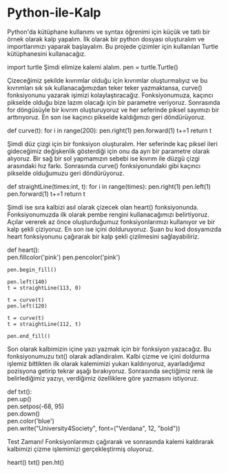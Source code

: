 # Python-ile-Kalp

Python'da kütüphane kullanımı ve syntax öğrenimi için küçük ve tatlı bir örnek olarak kalp yapalım.
İlk olarak bir python dosyası oluşturalım ve importlarımızı yaparak başlayalım. Bu projede çizimler için kullanılan Turtle kütüphanesini kullanacağız. 

import turtle
Şimdi elimize kalemi alalım.
pen = turtle.Turtle()


Çizeceğimiz şekilde kıvrımlar olduğu için kıvrımlar oluşturmalıyız ve bu kıvrımları sık sık kullanacağımızdan teker teker yazmaktansa, curve() fonksiyonunu yazarak işimizi kolaylaştıracağız. Fonksiyonumuza, kaçıncı pikselde olduğu bize lazım olacağı için bir parametre veriyoruz. Sonrasında for döngüsüyle bir kıvrım oluşturuyoruz ve her seferinde piksel sayımızı bir arttırıyoruz. En son ise kaçıncı pikselde kaldığımızı geri döndürüyoruz. 

def curve(t): 
    for i in range(200):
        pen.right(1)
        pen.forward(1)
        t+=1
    return t
    
Şimdi düz çizgi için bir fonksiyon oluşturalım. Her seferinde kaç piksel ileri gideceğimiz değişkenlik gösterdiği için onu da ayrı bir parametre olarak alıyoruz. Bir sağ bir sol yapmamızın sebebi ise kıvrım ile düzgü çizgi arasındaki hız farkı. Sonrasında curve() fonksiyonundaki gibi kaçıncı pikselde olduğumuzu geri döndürüyoruz. 

def straightLine(times:int, t):
    for i in range(times):
        pen.right(1)
        pen.left(1)
        pen.forward(1)
        t+=1
    return t


Şimdi ise sıra kalbizi asıl olarak çizecek olan heart() fonksiyonunda. Fonksiyonumuzda ilk olarak pembe rengini kullanacağımızı belirtiyoruz. Açılar vererek az önce oluşturduğumuz fonksiyonlarımızı kullanıyor ve bir kalp şekli çiziyoruz. En son ise içini dolduruyoruz. Şuan bu kod dosyamızda heart fonksiyonunu çağırarak bir kalp şekli çizilmesini sağlayabiliriz. 

def heart():    
    pen.fillcolor('pink')
    pen.pencolor('pink')
  
    pen.begin_fill()
  
    pen.left(140)
    t = straightLine(113, 0)
  
    t = curve(t)
    pen.left(120)
    
    t = curve(t)
    t = straightLine(112, t)
    
    pen.end_fill()
    
    
Son olarak kalbimizin içine yazı yazmak için bir fonksiyon yazacağız. Bu fonksiyonumuzu txt() olarak adlandıralım. Kalbi çizme ve içini doldurma işlemiz bittikten ilk olarak kalemimizi yukarı kaldırıyoruz, ayarladığımız pozisyona getirip tekrar aşağı bırakıyoruz. Sonrasında seçtiğimiz renk ile belirlediğimiz yazıyı, verdiğimiz özelliklere göre yazmasını istiyoruz.

def txt():      
    pen.up()     
    pen.setpos(-68, 95)      
    pen.down()      
    pen.color('blue')      
    pen.write("University4Society", font=("Verdana", 12, "bold"))


Test Zamanı!
Fonksiyonlarımızı çağırarak ve sonrasında kalemi kaldırarak kalbimizi çizme işlemimizi gerçekleştirmiş oluyoruz.

heart()
txt()
pen.ht()

